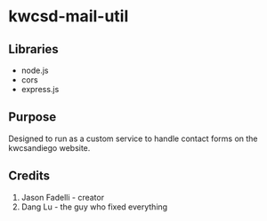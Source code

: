 # kwcsd-mail-util
## Libraries
- node.js
- cors
- express.js

## Purpose
Designed to run as a custom service to handle contact forms on the kwcsandiego website.

## Credits
 1. Jason Fadelli - creator
 2. Dang Lu - the guy who fixed everything
